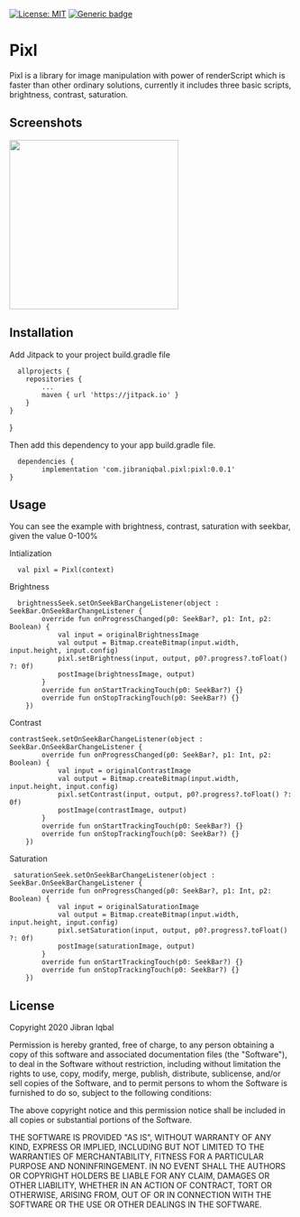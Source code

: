 [![License: MIT](https://img.shields.io/badge/License-MIT-blue.svg)](https://opensource.org/licenses/MIT)
[![Generic badge](https://img.shields.io/badge/Version-0.0.1-brightgreen.svg)](https://shields.io/)

# Pixl

Pixl is a library for image manipulation with power of renderScript which is faster than other ordinary solutions, currently it includes three basic scripts, brightness, contrast, saturation.

## Screenshots

<img src="https://user-images.githubusercontent.com/30576574/82128746-d4f76500-97d6-11ea-98f8-6f558d5c5a08.png" width=300  />

## Installation

Add Jitpack to your project build.gradle file
      
      allprojects {
		repositories {
			...
			maven { url 'https://jitpack.io' }
		}
	}
}

Then add this dependency to your app build.gradle file.

      dependencies {
	        implementation 'com.jibraniqbal.pixl:pixl:0.0.1'
	}

## Usage
      
You can see the example with brightness, contrast, saturation with seekbar, given the value 0-100%
   
   Intialization
   
	  val pixl = Pixl(context)
        
   Brightness
   
	  brightnessSeek.setOnSeekBarChangeListener(object : SeekBar.OnSeekBarChangeListener {
            override fun onProgressChanged(p0: SeekBar?, p1: Int, p2: Boolean) {
                val input = originalBrightnessImage
                val output = Bitmap.createBitmap(input.width, input.height, input.config)
                pixl.setBrightness(input, output, p0?.progress?.toFloat() ?: 0f)
                postImage(brightnessImage, output)
            }
            override fun onStartTrackingTouch(p0: SeekBar?) {}
            override fun onStopTrackingTouch(p0: SeekBar?) {}
        })

   
   Contrast
   
    contrastSeek.setOnSeekBarChangeListener(object : SeekBar.OnSeekBarChangeListener {
            override fun onProgressChanged(p0: SeekBar?, p1: Int, p2: Boolean) {
                val input = originalContrastImage
                val output = Bitmap.createBitmap(input.width, input.height, input.config)
                pixl.setContrast(input, output, p0?.progress?.toFloat() ?: 0f)
                postImage(contrastImage, output)
            }
            override fun onStartTrackingTouch(p0: SeekBar?) {}
            override fun onStopTrackingTouch(p0: SeekBar?) {}
        })

   Saturation
   
     saturationSeek.setOnSeekBarChangeListener(object : SeekBar.OnSeekBarChangeListener {
            override fun onProgressChanged(p0: SeekBar?, p1: Int, p2: Boolean) {
                val input = originalSaturationImage
                val output = Bitmap.createBitmap(input.width, input.height, input.config)
                pixl.setSaturation(input, output, p0?.progress?.toFloat() ?: 0f)
                postImage(saturationImage, output)
            }
            override fun onStartTrackingTouch(p0: SeekBar?) {}
            override fun onStopTrackingTouch(p0: SeekBar?) {}
        })

## License

Copyright 2020 Jibran Iqbal 

   Permission is hereby granted, free of charge, to any person obtaining a copy of this software and associated documentation files (the "Software"), to deal in the Software without restriction, including without limitation the rights to use, copy, modify, merge, publish, distribute, sublicense, and/or sell copies of the Software, and to permit persons to whom the Software is furnished to do so, subject to the following conditions:

The above copyright notice and this permission notice shall be included in all copies or substantial portions of the Software.

THE SOFTWARE IS PROVIDED "AS IS", WITHOUT WARRANTY OF ANY KIND, EXPRESS OR IMPLIED, INCLUDING BUT NOT LIMITED TO THE WARRANTIES OF MERCHANTABILITY, FITNESS FOR A PARTICULAR PURPOSE AND NONINFRINGEMENT. IN NO EVENT SHALL THE AUTHORS OR COPYRIGHT HOLDERS BE LIABLE FOR ANY CLAIM, DAMAGES OR OTHER LIABILITY, WHETHER IN AN ACTION OF CONTRACT, TORT OR OTHERWISE, ARISING FROM, OUT OF OR IN CONNECTION WITH THE SOFTWARE OR THE USE OR OTHER DEALINGS IN THE SOFTWARE.


